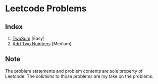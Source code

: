 # Leetcode Problems

## Index

1. [TwoSum](./two_sum/README.md) [Easy]
2. [Add Two Numbers](./add_two_numbers/README.md) [Medium]

## Note

The problem statements and problem contents are sole property of Leetcode. The solutions to those problems are my take on the problems.
